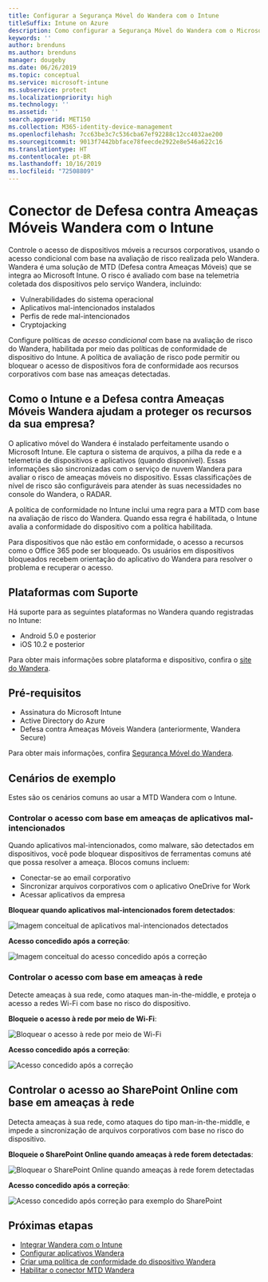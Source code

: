 ```yaml
---
title: Configurar a Segurança Móvel do Wandera com o Intune
titleSuffix: Intune on Azure
description: Como configurar a Segurança Móvel do Wandera com o Microsoft Intune para controlar o acesso de dispositivos móveis a seus recursos corporativos.
keywords: ''
author: brenduns
ms.author: brenduns
manager: dougeby
ms.date: 06/26/2019
ms.topic: conceptual
ms.service: microsoft-intune
ms.subservice: protect
ms.localizationpriority: high
ms.technology: ''
ms.assetid: ''
search.appverid: MET150
ms.collection: M365-identity-device-management
ms.openlocfilehash: 7cc63be3c7c536cba67ef92288c12cc4032ae200
ms.sourcegitcommit: 9013f7442bbface78feecde2922e8e546a622c16
ms.translationtype: HT
ms.contentlocale: pt-BR
ms.lasthandoff: 10/16/2019
ms.locfileid: "72508809"
---
```

# <a name="wandera-mobile-threat-defense-connector-with-intune"></a>Conector de Defesa contra Ameaças Móveis Wandera com o Intune  

Controle o acesso de dispositivos móveis a recursos corporativos, usando o acesso condicional com base na avaliação de risco realizada pelo Wandera. Wandera é uma solução de MTD (Defesa contra Ameaças Móveis) que se integra ao Microsoft Intune.  O risco é avaliado com base na telemetria coletada dos dispositivos pelo serviço Wandera, incluindo:
- Vulnerabilidades do sistema operacional
- Aplicativos mal-intencionados instalados
- Perfis de rede mal-intencionados
- Cryptojacking

Configure políticas de *acesso condicional* com base na avaliação de risco do Wandera, habilitada por meio das políticas de conformidade de dispositivo do Intune. A política de avaliação de risco pode permitir ou bloquear o acesso de dispositivos fora de conformidade aos recursos corporativos com base nas ameaças detectadas.  


## <a name="how-do-intune-and-wandera-mobile-threat-defense-help-protect-your-company-resources"></a>Como o Intune e a Defesa contra Ameaças Móveis Wandera ajudam a proteger os recursos da sua empresa?  

O aplicativo móvel do Wandera é instalado perfeitamente usando o Microsoft Intune. Ele captura o sistema de arquivos, a pilha da rede e a telemetria de dispositivos e aplicativos (quando disponível). Essas informações são sincronizadas com o serviço de nuvem Wandera para avaliar o risco de ameaças móveis no dispositivo. Essas classificações de nível de risco são configuráveis ​​para atender às suas necessidades no console do Wandera, o RADAR.

A política de conformidade no Intune inclui uma regra para a MTD com base na avaliação de risco do Wandera. Quando essa regra é habilitada, o Intune avalia a conformidade do dispositivo com a política habilitada.

Para dispositivos que não estão em conformidade, o acesso a recursos como o Office 365 pode ser bloqueado. Os usuários em dispositivos bloqueados recebem orientação do aplicativo do Wandera para resolver o problema e recuperar o acesso.

## <a name="supported-platforms"></a>Plataformas com Suporte  

Há suporte para as seguintes plataformas no Wandera quando registradas no Intune:

- Android 5.0 e posterior  
- iOS 10.2 e posterior  

Para obter mais informações sobre plataforma e dispositivo, confira o [site do Wandera](https://www.wandera.com/why-wandera/features/device-support/).

## <a name="prerequisites"></a>Pré-requisitos  

- Assinatura do Microsoft Intune  
- Active Directory do Azure  
- Defesa contra Ameaças Móveis Wandera (anteriormente, Wandera Secure)  

Para obter mais informações, confira [Segurança Móvel do Wandera](https://www.wandera.com/mobile-security/).
 
## <a name="sample-scenarios"></a>Cenários de exemplo

Estes são os cenários comuns ao usar a MTD Wandera com o Intune.

### <a name="control-access-based-on-threats-from-malicious-apps"></a>Controlar o acesso com base em ameaças de aplicativos mal-intencionados  

Quando aplicativos mal-intencionados, como malware, são detectados em dispositivos, você pode bloquear dispositivos de ferramentas comuns até que possa resolver a ameaça. Blocos comuns incluem:  
- Conectar-se ao email corporativo  
- Sincronizar arquivos corporativos com o aplicativo OneDrive for Work  
- Acessar aplicativos da empresa  

**Bloquear quando aplicativos mal-intencionados forem detectados**:

![Imagem conceitual de aplicativos mal-intencionados detectados](./media/wandera-mtd-connector/wandera-malicious-apps-blocked.png)  

**Acesso concedido após a correção**: 

![Imagem conceitual do acesso concedido após a correção](./media/wandera-mtd-connector/wandera-malicious-apps-unblocked.png)


### <a name="control-access-based-on-threat-to-network"></a>Controlar o acesso com base em ameaças à rede  

Detecte ameaças à sua rede, como ataques man-in-the-middle, e proteja o acesso a redes Wi-Fi com base no risco do dispositivo.  

**Bloqueie o acesso à rede por meio de Wi-Fi**:  

![Bloquear o acesso à rede por meio de Wi-Fi](./media/wandera-mtd-connector/wandera-network-wifi-blocked.png)

**Acesso concedido após a correção**:  

![Acesso concedido após a correção](./media/wandera-mtd-connector/wandera-network-wifi-unblocked.png)  

## <a name="control-access-to-sharepoint-online-based-on-threat-to-network"></a>Controlar o acesso ao SharePoint Online com base em ameaças à rede

Detecta ameaças à sua rede, como ataques do tipo man-in-the-middle, e impede a sincronização de arquivos corporativos com base no risco do dispositivo.

**Bloqueie o SharePoint Online quando ameaças à rede forem detectadas**:  

![Bloquear o SharePoint Online quando ameaças à rede forem detectadas](./media/wandera-mtd-connector/wandera-network-spo-blocked.png)  


**Acesso concedido após a correção**:  

![Acesso concedido após correção para exemplo do SharePoint](./media/wandera-mtd-connector/wandera-network-spo-unblocked.png)  

## <a name="next-steps"></a>Próximas etapas

- [Integrar Wandera com o Intune](wandera-mtd-connector-integration.md)
- [Configurar aplicativos Wandera](mtd-apps-ios-app-configuration-policy-add-assign.md)
- [Criar uma política de conformidade do dispositivo Wandera](mtd-device-compliance-policy-create.md)
- [Habilitar o conector MTD Wandera](mtd-connector-enable.md)